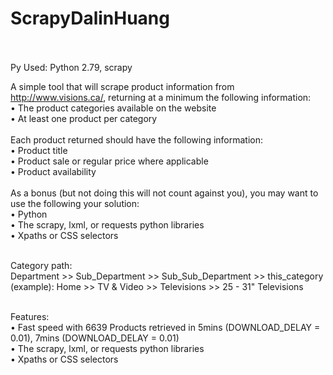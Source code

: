 # ScrapyDalinHuang
<br><br>
Py Used:  Python 2.79, scrapy

A simple tool that will scrape product information from http://www.visions.ca/, returning at a
minimum the following information:<br>
    • The product categories available on the website<br>
	• At least one product per category<br><br>
Each product returned should have the following information:<br>
	• Product title<br>
	• Product sale or regular price where applicable<br>
	• Product availability<br><br>
As a bonus (but not doing this will not count against you), you may want to use the following
your solution:<br>
	• Python<br>
	• The scrapy, lxml, or requests python libraries<br>
	• Xpaths or CSS selectors<br><br>
	
	
Category path:<br>
	Department >> Sub_Department >> Sub_Sub_Department >> this_category<br>
(example):  Home  >>  TV & Video  >>  Televisions  >>  25 - 31" Televisions<br><br>
	

Features:<br>
	• Fast speed with 6639 Products retrieved in 5mins (DOWNLOAD_DELAY = 0.01), 7mins (DOWNLOAD_DELAY = 0.01)<br>
	• The scrapy, lxml, or requests python libraries<br>
	• Xpaths or CSS selectors<br>

